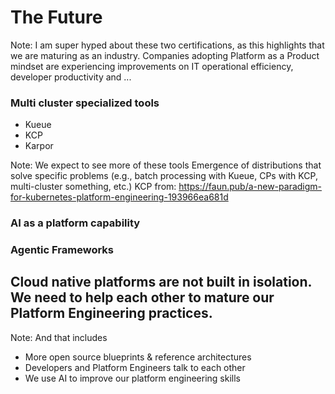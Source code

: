 # The Future


<!-- .slide: data-background="./img/certifications.png" data-background-size="contain" -->

Note: 
I am super hyped about these two certifications, as this highlights that we are maturing as an industry. Companies adopting Platform as a Product mindset are experiencing improvements on IT operational efficiency, developer productivity and ... 


<!-- .slide: data-background="./img/ai.png" data-background-size="contain" -->


<!-- .slide: data-background="./img/ai-01.png" data-background-size="contain" data-background-color="black" -->


<!-- .slide: data-background="./img/ai-02.png" data-background-size="contain" data-background-color="black" -->


<!-- .slide: data-background="./img/ai-03.png" data-background-size="contain" data-background-color="black" -->


<!-- .slide: data-background="./img/ai-04.png" data-background-size="contain" data-background-color="black" -->


<!-- .slide: data-background="./img/ai-05.png" data-background-size="contain" data-background-color="black" -->


<!-- .slide: data-background="./img/ai-06.png" data-background-size="contain" data-background-color="black" -->


### Multi cluster specialized tools

- Kueue
- KCP
- Karpor


<!-- .slide: data-background="./img/kueue.png" data-background-size="contain" -->


<!-- .slide: data-background="./img/kcp.png" data-background-size="contain" -->


<!-- .slide: data-background="./img/karpor.png" data-background-size="contain" -->

Note: 
We expect to see more of these tools
Emergence of distributions that solve specific problems (e.g., batch processing with Kueue, CPs with KCP, multi-cluster something, etc.)
KCP from: https://faun.pub/a-new-paradigm-for-kubernetes-platform-engineering-193966ea681d


### AI as a platform capability


<!-- .slide: data-background="./img/dapr-conversation-api.png" data-background-size="contain" -->


### Agentic Frameworks


<!-- .slide: data-background="./img/ai-agents.png" data-background-size="contain" -->


<!-- .slide: data-background="./img/kagent.png" data-background-size="contain" -->


<!-- .slide: data-background="./img/dapr-agents.jpg" data-background-size="contain" -->


## Cloud native platforms are not built in isolation. We need to help each other to mature our Platform Engineering practices.

Note: 
And that includes
- More open source blueprints & reference architectures
- Developers and Platform Engineers talk to each other
- We use AI to improve our platform engineering skills

